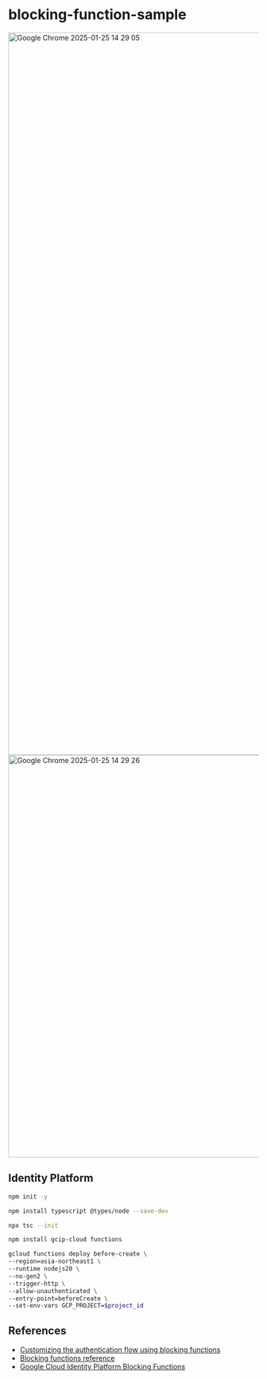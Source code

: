 # blocking-function-sample

<img width="1453" alt="Google Chrome 2025-01-25 14 29 05" src="https://github.com/user-attachments/assets/a3dd2e83-175a-4643-a11f-133eaa9ca08c" />
<img width="809" alt="Google Chrome 2025-01-25 14 29 26" src="https://github.com/user-attachments/assets/533117cf-ac69-4954-ab8b-707b7af5ca74" />

## Identity Platform

```bash
npm init -y

npm install typescript @types/node --save-dev

npx tsc --init

npm install gcip-cloud functions

gcloud functions deploy before-create \
--region=asia-northeast1 \
--runtime nodejs20 \
--no-gen2 \
--trigger-http \
--allow-unauthenticated \
--entry-point=beforeCreate \
--set-env-vars GCP_PROJECT=$project_id
```

## References

- [Customizing the authentication flow using blocking functions](https://cloud.google.com/identity-platform/docs/blocking-functions)
- [Blocking functions reference](https://cloud.google.com/identity-platform/docs/reference/gcip-cloud-functions)
- [Google Cloud Identity Platform Blocking Functions](https://www.npmjs.com/package/gcip-cloud-functions)
